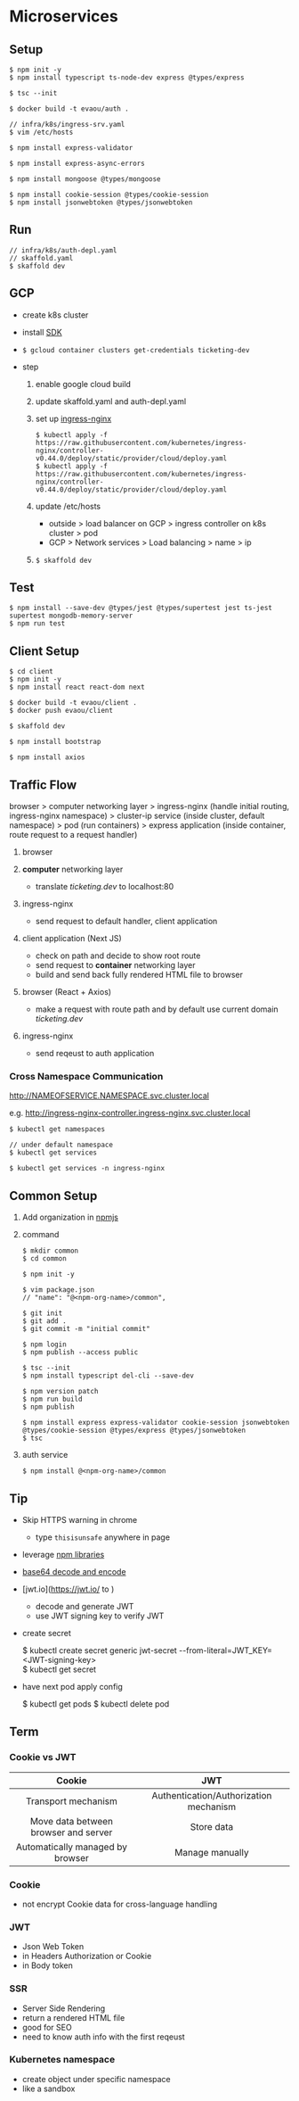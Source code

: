 # Microservices

## Setup

    $ npm init -y
    $ npm install typescript ts-node-dev express @types/express

    $ tsc --init

    $ docker build -t evaou/auth .

    // infra/k8s/ingress-srv.yaml
    $ vim /etc/hosts

    $ npm install express-validator

    $ npm install express-async-errors

    $ npm install mongoose @types/mongoose

    $ npm install cookie-session @types/cookie-session
    $ npm install jsonwebtoken @types/jsonwebtoken

## Run

    // infra/k8s/auth-depl.yaml
    // skaffold.yaml
    $ skaffold dev

## GCP

- create k8s cluster
- install [SDK](https://cloud.google.com/sdk/docs/quickstart)
- `$ gcloud container clusters get-credentials ticketing-dev`
- step

  1. enable google cloud build
  2. update skaffold.yaml and auth-depl.yaml
  3. set up [ingress-nginx](https://kubernetes.github.io/ingress-nginx/deploy/)

     ```
     $ kubectl apply -f https://raw.githubusercontent.com/kubernetes/ingress-nginx/controller-v0.44.0/deploy/static/provider/cloud/deploy.yaml
     $ kubectl apply -f https://raw.githubusercontent.com/kubernetes/ingress-nginx/controller-v0.44.0/deploy/static/provider/cloud/deploy.yaml
     ```

  4. update /etc/hosts

     - outside > load balancer on GCP > ingress controller on k8s cluster > pod
     - GCP > Network services > Load balancing > name > ip

  5. `$ skaffold dev`

## Test

    $ npm install --save-dev @types/jest @types/supertest jest ts-jest supertest mongodb-memory-server
    $ npm run test

## Client Setup

    $ cd client
    $ npm init -y
    $ npm install react react-dom next

    $ docker build -t evaou/client .
    $ docker push evaou/client

    $ skaffold dev

    $ npm install bootstrap

    $ npm install axios

## Traffic Flow

browser > computer networking layer > ingress-nginx (handle initial routing, ingress-nginx namespace) > cluster-ip service (inside cluster, default namespace) > pod (run containers) > express application (inside container, route request to a request handler)

1. browser

2. **computer** networking layer

   - translate _ticketing.dev_ to localhost:80

3. ingress-nginx

   - send request to default handler, client application

4. client application (Next JS)

   - check on path and decide to show root route
   - send request to **container** networking layer
   - build and send back fully rendered HTML file to browser

5. browser (React + Axios)

   - make a request with route path and by default use current domain _ticketing.dev_

6. ingress-nginx

   - send reqeust to auth application

### Cross Namespace Communication

http://NAMEOFSERVICE.NAMESPACE.svc.cluster.local

e.g. http://ingress-nginx-controller.ingress-nginx.svc.cluster.local

    $ kubectl get namespaces

    // under default namespace
    $ kubectl get services

    $ kubectl get services -n ingress-nginx

## Common Setup

1. Add organization in [npmjs](https://www.npmjs.com/)
2. command

   ```
   $ mkdir common
   $ cd common

   $ npm init -y

   $ vim package.json
   // "name": "@<npm-org-name>/common",

   $ git init
   $ git add .
   $ git commit -m "initial commit"

   $ npm login
   $ npm publish --access public

   $ tsc --init
   $ npm install typescript del-cli --save-dev

   $ npm version patch
   $ npm run build
   $ npm publish

   $ npm install express express-validator cookie-session jsonwebtoken @types/cookie-session @types/express @types/jsonwebtoken
   $ tsc
   ```

3. auth service

   ```
   $ npm install @<npm-org-name>/common
   ```

## Tip

- Skip HTTPS warning in chrome
  - type `thisisunsafe` anywhere in page
- leverage [npm libraries](https://www.npmjs.com/)
- [base64 decode and encode](https://www.base64decode.org/)
- [jwt.io](https://jwt.io/ to )
  - decode and generate JWT
  - use JWT signing key to verify JWT
- create secret

  $ kubectl create secret generic jwt-secret --from-literal=JWT_KEY=\<JWT-signing-key\>\
  $ kubectl get secret

- have next pod apply config

  $ kubectl get pods
  $ kubectl delete pod <next-service-pod-name>

## Term

### Cookie vs JWT

|                Cookie                |                  JWT                   |
| :----------------------------------: | :------------------------------------: |
|         Transport mechanism          | Authentication/Authorization mechanism |
| Move data between browser and server |               Store data               |
|   Automatically managed by browser   |            Manage manually             |

### Cookie

- not encrypt Cookie data for cross-language handling

### JWT

- Json Web Token
- in Headers Authorization or Cookie
- in Body token

### SSR

- Server Side Rendering
- return a rendered HTML file
- good for SEO
- need to know auth info with the first reqeust

### Kubernetes namespace

- create object under specific namespace
- like a sandbox
